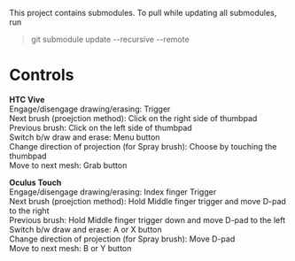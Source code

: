 This project contains submodules. To pull while updating all submodules, run
> git submodule update --recursive --remote

<h1>Controls</h1>  

<b>HTC Vive</b>  
Engage/disengage drawing/erasing: Trigger  
Next brush (proejction method): Click on the right side of thumbpad  
Previous brush: Click on the left side of thumbpad  
Switch b/w draw and erase: Menu button  
Change direction of projection (for Spray brush): Choose by touching the thumbpad  
Move to next mesh: Grab button  

<b>Oculus Touch</b>  
Engage/disengage drawing/erasing: Index finger Trigger  
Next brush (proejction method): Hold Middle finger trigger and move D-pad to the right  
Previous brush: Hold Middle finger trigger down and move D-pad to the left  
Switch b/w draw and erase: A or X button  
Change direction of projection (for Spray brush): Move D-pad  
Move to next mesh: B or Y button
